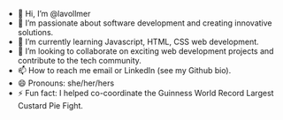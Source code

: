 - 👋 Hi, I’m @lavollmer
- 👀 I’m passionate about software development and creating innovative solutions.
- 🌱 I’m currently learning Javascript, HTML, CSS web development.
- 💞️ I’m looking to collaborate on exciting web development projects and contribute to the tech community.
- 📫 How to reach me email or LinkedIn (see my Github bio).
- 😄 Pronouns: she/her/hers
- ⚡ Fun fact: I helped co-coordinate the Guinness World Record Largest Custard Pie Fight.

<!---
lavollmer/lavollmer is a ✨ special ✨ repository because its `README.md` (this file) appears on your GitHub profile.
You can click the Preview link to take a look at your changes.
--->
